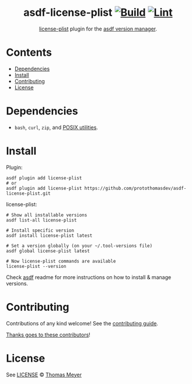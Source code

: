 <div align="center">

# asdf-license-plist [![Build](https://github.com/protothomasdev/asdf-license-plist/actions/workflows/build.yml/badge.svg)](https://github.com/protothomasdev/asdf-license-plist/actions/workflows/build.yml) [![Lint](https://github.com/protothomasdev/asdf-license-plist/actions/workflows/lint.yml/badge.svg)](https://github.com/protothomasdev/asdf-license-plist/actions/workflows/lint.yml)

[license-plist](https://github.com/mono0926/LicensePlist) plugin for the [asdf version manager](https://asdf-vm.com).

</div>

# Contents

- [Dependencies](#dependencies)
- [Install](#install)
- [Contributing](#contributing)
- [License](#license)

# Dependencies

- `bash`, `curl`, `zip`, and [POSIX utilities](https://pubs.opengroup.org/onlinepubs/9699919799/idx/utilities.html).

# Install

Plugin:

```shell
asdf plugin add license-plist
# or
asdf plugin add license-plist https://github.com/protothomasdev/asdf-license-plist.git
```

license-plist:

```shell
# Show all installable versions
asdf list-all license-plist

# Install specific version
asdf install license-plist latest

# Set a version globally (on your ~/.tool-versions file)
asdf global license-plist latest

# Now license-plist commands are available
license-plist --version
```

Check [asdf](https://github.com/asdf-vm/asdf) readme for more instructions on how to
install & manage versions.

# Contributing

Contributions of any kind welcome! See the [contributing guide](contributing.md).

[Thanks goes to these contributors](https://github.com/protothomasdev/asdf-license-plist/graphs/contributors)!

# License

See [LICENSE](LICENSE) © [Thomas Meyer](https://github.com/protothomasdev/)
